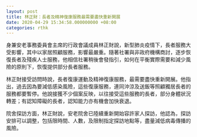```yaml
---
layout: post
title: 林正財：長者及精神復康服務最需要盡快重新開展
date: 2020-04-29 15:34:58.000000000 +08:00
categories: rthk
---
```


身兼安老事務委員會主席的行政會議成員林正財說，新型肺炎疫情下，長者服務大受影響，其中以家居照顧服務，影響最嚴重。隨著社署與非政府機構商討，逐步恢復長者及殘疾人士服務，他相信社署稍後會發指引，如何在平衡實際需要和減少風險的原則下，恢復提供部分長者服務。

林正財接受訪問時說，長者復康運動及精神復康服務，最需要盡快重新開展。他指出，過去因為要減低感染風險，這些復康服務，連同沖涼及送飯等照顧獨居長者的服務都要暫停。他說接獲不少個案反映，以往接受這些服務的長者，部分身體狀況轉差；有認知障礙的長者，認知能力亦有機會加快衰退。

院舍探訪方面，林正財說，安老院舍已陸續重新開始容許家人探訪，他認為，探訪安排可以調整，包括限時間、人數，及限制指定探訪地點等，盡量減低病毒傳播的風險。
